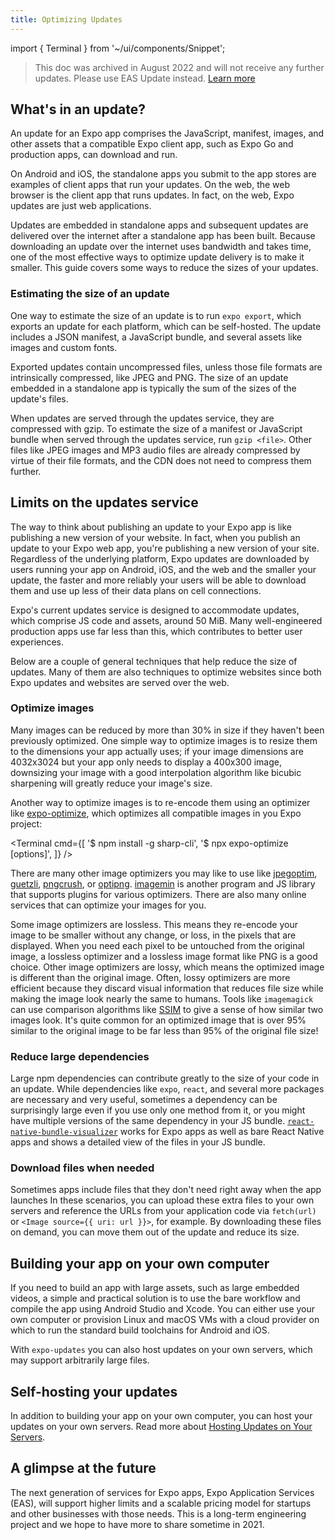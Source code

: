 ```yaml
---
title: Optimizing Updates
---
```


import { Terminal } from '~/ui/components/Snippet';

> This doc was archived in August 2022 and will not receive any further updates. Please use EAS Update instead. [Learn more](/eas-update/introduction)

## What's in an update?

An update for an Expo app comprises the JavaScript, manifest, images, and other assets that a compatible Expo client app, such as Expo Go and production apps, can download and run.

On Android and iOS, the standalone apps you submit to the app stores are examples of client apps that run your updates. On the web, the web browser is the client app that runs updates. In fact, on the web, Expo updates are just web applications.

Updates are embedded in standalone apps and subsequent updates are delivered over the internet after a standalone app has been built. Because downloading an update over the internet uses bandwidth and takes time, one of the most effective ways to optimize update delivery is to make it smaller. This guide covers some ways to reduce the sizes of your updates.

### Estimating the size of an update

One way to estimate the size of an update is to run `expo export`, which exports an update for each platform, which can be self-hosted. The update includes a JSON manifest, a JavaScript bundle, and several assets like images and custom fonts.

Exported updates contain uncompressed files, unless those file formats are intrinsically compressed, like JPEG and PNG. The size of an update embedded in a standalone app is typically the sum of the sizes of the update's files.

When updates are served through the updates service, they are compressed with gzip. To estimate the size of a manifest or JavaScript bundle when served through the updates service, run `gzip <file>`. Other files like JPEG images and MP3 audio files are already compressed by virtue of their file formats, and the CDN does not need to compress them further.

## Limits on the updates service

The way to think about publishing an update to your Expo app is like publishing a new version of your website. In fact, when you publish an update to your Expo web app, you're publishing a new version of your site. Regardless of the underlying platform, Expo updates are downloaded by users running your app on Android, iOS, and the web and the smaller your update, the faster and more reliably your users will be able to download them and use up less of their data plans on cell connections.

Expo's current updates service is designed to accommodate updates, which comprise JS code and assets, around 50 MiB. Many well-engineered production apps use far less than this, which contributes to better user experiences.

Below are a couple of general techniques that help reduce the size of updates. Many of them are also techniques to optimize websites since both Expo updates and websites are served over the web.

### Optimize images

Many images can be reduced by more than 30% in size if they haven't been previously optimized. One simple way to optimize images is to resize them to the dimensions your app actually uses; if your image dimensions are 4032x3024 but your app only needs to display a 400x300 image, downsizing your image with a good interpolation algorithm like bicubic sharpening will greatly reduce your image's size.

Another way to optimize images is to re-encode them using an optimizer like [expo-optimize](https://github.com/expo/expo-cli/tree/main/packages/expo-optimize#-welcome-to-expo-optimize), which optimizes all compatible images in you Expo project:

<Terminal cmd={[
'$ npm install -g sharp-cli',
'$ npx expo-optimize <project-directory> [options]',
]} />

There are many other image optimizers you may like to use like [jpegoptim](https://github.com/tjko/jpegoptim), [guetzli](https://github.com/google/guetzli), [pngcrush](https://pmt.sourceforge.io/pngcrush/), or [optipng](http://optipng.sourceforge.net/). [imagemin](https://github.com/imagemin/imagemin) is another program and JS library that supports plugins for various optimizers. There are also many online services that can optimize your images for you.

Some image optimizers are lossless. This means they re-encode your image to be smaller without any change, or loss, in the pixels that are displayed. When you need each pixel to be untouched from the original image, a lossless optimizer and a lossless image format like PNG is a good choice.
Other image optimizers are lossy, which means the optimized image is different than the original image. Often, lossy optimizers are more efficient because they discard visual information that reduces file size while making the image look nearly the same to humans. Tools like `imagemagick` can use comparison algorithms like [SSIM](https://en.wikipedia.org/wiki/Structural_similarity) to give a sense of how similar two images look. It's quite common for an optimized image that is over 95% similar to the original image to be far less than 95% of the original file size!

### Reduce large dependencies

Large npm dependencies can contribute greatly to the size of your code in an update. While dependencies like `expo`, `react`, and several more packages are necessary and very useful, sometimes a dependency can be surprisingly large even if you use only one method from it, or you might have multiple versions of the same dependency in your JS bundle. [`react-native-bundle-visualizer`](https://github.com/IjzerenHein/react-native-bundle-visualizer) works for Expo apps as well as bare React Native apps and shows a detailed view of the files in your JS bundle.

### Download files when needed

Sometimes apps include files that they don't need right away when the app launches In these scenarios, you can upload these extra files to your own servers and reference the URLs from your application code via `fetch(url)` or `<Image source={{ uri: url }}>`, for example. By downloading these files on demand, you can move them out of the update and reduce its size.

## Building your app on your own computer

If you need to build an app with large assets, such as large embedded videos, a simple and practical solution is to use the bare workflow and compile the app using Android Studio and Xcode. You can either use your own computer or provision Linux and macOS VMs with a cloud provider on which to run the standard build toolchains for Android and iOS.

With `expo-updates` you can also host updates on your own servers, which may support arbitrarily large files.

## Self-hosting your updates

In addition to building your app on your own computer, you can host your updates on your own servers. Read more about [Hosting Updates on Your Servers](./hosting-your-app).

## A glimpse at the future

The next generation of services for Expo apps, Expo Application Services (EAS), will support higher limits and a scalable pricing model for startups and other businesses with those needs. This is a long-term engineering project and we hope to have more to share sometime in 2021.
